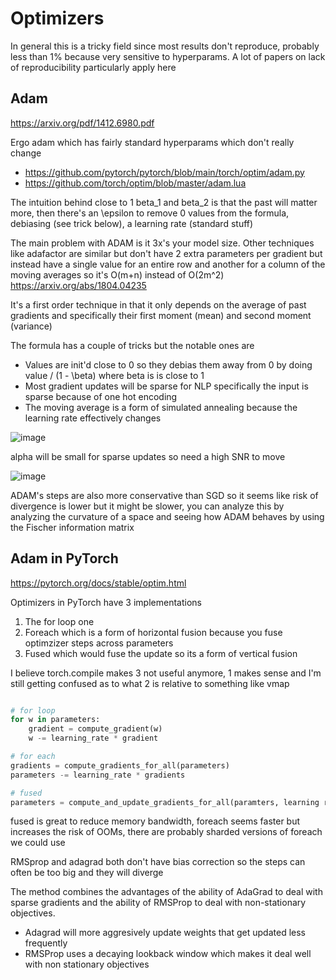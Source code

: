 # Optimizers

In general this is a tricky field since most results don't reproduce, probably less than 1% because very sensitive to hyperparams. A lot of papers on lack of reproducibility particularly apply here

## Adam
https://arxiv.org/pdf/1412.6980.pdf

Ergo adam which has fairly standard hyperparams which don't really change
* https://github.com/pytorch/pytorch/blob/main/torch/optim/adam.py
* https://github.com/torch/optim/blob/master/adam.lua

The intuition behind close to 1 beta_1 and beta_2 is that the past will matter more, then there's an \epsilon to remove 0 values from the formula, debiasing (see trick below), a learning rate (standard stuff)

The main problem with ADAM is it 3x's your model size. Other techniques like adafactor are similar but don't have 2 extra parameters per gradient but instead have a single value for an entire row and another for a column of the moving averages so it's O(m+n) instead of O(2m^2) https://arxiv.org/abs/1804.04235

It's a first order technique in that it only depends on the average of past gradients and specifically their first moment (mean) and second moment (variance)

The formula has a couple of tricks but the notable ones are
* Values are init'd close to 0 so they debias them away from 0 by doing value / (1 - \beta) where beta is is close to 1
* Most gradient updates will be sparse for NLP specifically the input is sparse because of one hot encoding
* The moving average is a form of simulated annealing because the learning rate effectively changes

![image](https://github.com/msaroufim/mynotes/assets/3282513/c176ca2b-1f28-4f3a-8ef3-65317a718c1e)

alpha will be small for sparse updates so need a high SNR to move  

![image](https://github.com/msaroufim/mynotes/assets/3282513/e53c0d81-fd76-4424-91a2-ed696f160a18)

ADAM's steps are also more conservative than SGD so it seems like risk of divergence is lower but it might be slower, you can analyze this by analyzing the curvature of a space and seeing how ADAM behaves by using the Fischer
information matrix


## Adam in PyTorch

https://pytorch.org/docs/stable/optim.html

Optimizers in PyTorch have 3 implementations
1. The for loop one
2. Foreach which is a form of horizontal fusion because you fuse optimzizer steps across parameters
3. Fused which would fuse the update so its a form of vertical fusion

I believe torch.compile makes 3 not useful anymore, 1 makes sense and I'm still getting confused as to what 2 is relative to something like vmap


```python

# for loop
for w in parameters:
    gradient = compute_gradient(w)
    w -= learning_rate * gradient

# for each
gradients = compute_gradients_for_all(parameters)
parameters -= learning_rate * gradients

# fused
parameters = compute_and_update_gradients_for_all(paramters, learning rate)
```

fused is great to reduce memory bandwidth, foreach seems faster but increases the risk of OOMs, there are probably sharded versions of foreach we could use

RMSprop and adagrad both don't have bias correction so the steps can often be too big and they will diverge

The method combines the advantages of the ability of AdaGrad to deal with sparse gradients and the ability of RMSProp to deal with non-stationary objectives.
* Adagrad will more aggresively update weights that get updated less frequently
* RMSProp uses a decaying lookback window which makes it deal well with non stationary objectives
